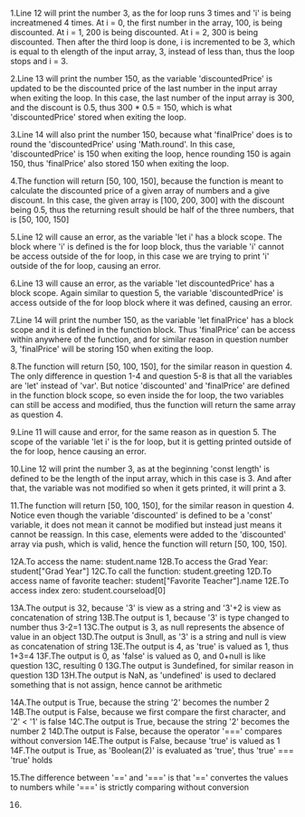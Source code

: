 1.Line 12 will print the number 3, as the for loop runs 3 times and 'i' is being increatmened 4 times. At i = 0, the first number in the array, 100, is being discounted. At i = 1, 200 is being discounted. At i = 2, 300 is being discounted. Then after the third loop is done, i is incremented to be 3, which is equal to th elength of the input array, 3, instead of less than, thus the loop stops and i = 3.

2.Line 13 will print the number 150, as the variable 'discountedPrice' is updated to be the discounted price of the last number in the input array when exiting the loop. In this case, the last number of the input array is 300, and the discount is 0.5, thus 300 * 0.5 = 150, which is what 'discountedPrice' stored when exiting the loop.

3.Line 14 will also print the number 150, because what 'finalPrice' does is to round the 'discountedPrice' using 'Math.round'. In this case, 'discountedPrice' is 150 when exiting the loop, hence rounding 150 is again 150, thus 'finalPrice' also stored 150 when exiting the loop.

4.The function will return [50, 100, 150], because the function is meant to calculate the discounted price of a given array of numbers and a give discount. In this case, the given array is [100, 200, 300] with the discount being 0.5, thus the returning result should be half of the three numbers, that is [50, 100, 150]

5.Line 12 will cause an error, as the variable 'let i' has a block scope. The block where 'i' is defined is the for loop block, thus the variable 'i' cannot be access outside of the for loop, in this case we are trying to print 'i' outside of the for loop, causing an error.

6.Line 13 will cause an error, as the variable 'let discountedPrice' has a block scope. Again similar to question 5, the variable 'discountedPrice' is access outside of the for loop block where it was defined, causing an error.

7.Line 14 will print the number 150, as the variable 'let finalPrice' has a block scope and it is defined in the function block. Thus 'finalPrice' can be access within anywhere of the function, and for similar reason in question number 3, 'finalPrice' will be storing 150 when exiting the loop.

8.The function will return [50, 100, 150], for the similar reason in question 4. The only difference in question 1-4 and question 5-8 is that all the variables are 'let' instead of 'var'. But notice 'discounted' and 'finalPrice' are defined in the function block scope, so even inside the for loop, the two variables can still be access and modified, thus the function will return the same array as question 4.

9.Line 11 will cause and error, for the same reason as in question 5. The scope of the variable 'let i' is the for loop, but it is getting printed outside of the for loop, hence causing an error.

10.Line 12 will print the number 3, as at the beginning 'const length' is defined to be the length of the input array, which in this case is 3. And after that, the variable was not modified so when it gets printed, it will print a 3.

11.The function will return [50, 100, 150], for the similar reason in question 4. Notice even though the variable 'discounted' is defined to be a 'const' variable, it does not mean it cannot be modified but instead just means it cannot be reassign. In this case, elements were added to the 'discounted' array via push, which is valid, hence the function will return [50, 100, 150].

12A.To access the name: student.name
12B.To access the Grad Year: student["Grad Year"]
12C.To call the function: student.greeting
12D.To access name of favorite teacher: student["Favorite Teacher"].name
12E.To access index zero: student.courseload[0]

13A.The output is 32, because '3' is view as a string and '3'+2 is view as concatenation of string
13B.The output is 1, because '3' is type changed to number thus 3-2=1
13C.The output is 3, as null represents the absence of value in an object
13D.The output is 3null, as '3' is a string and null is view as concatenation of string
13E.The output is 4, as 'true' is valued as 1, thus 1+3=4
13F.The output is 0, as 'false' is valued as 0, and 0+null is like question 13C, resulting 0
13G.The output is 3undefined, for similar reason in question 13D
13H.The output is NaN, as 'undefined' is used to declared something that is not assign, hence cannot be arithmetic

14A.The output is True, because the string '2' becomes the number 2
14B.The output is False, because we first compare the first character, and '2' < '1' is false
14C.The output is True, because the string '2' becomes the number 2
14D.The output is False, because the operator '===' compares without conversion
14E.The output is False, because 'true' is valued as 1
14F.The output is True, as 'Boolean(2)' is evaluated as 'true', thus 'true' === 'true' holds

15.The difference between '==' and '===' is that '==' convertes the values to numbers while '===' is strictly comparing without conversion

16.
